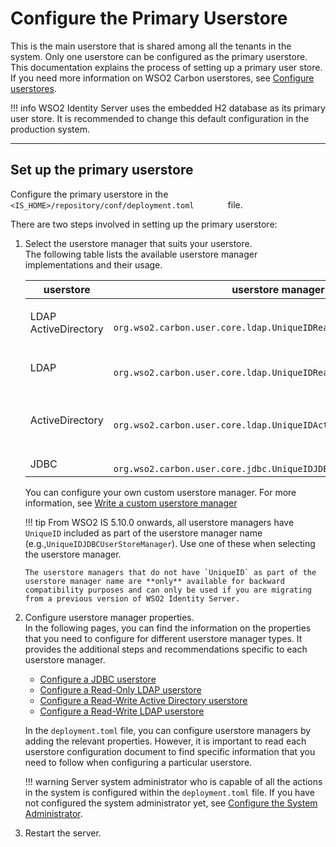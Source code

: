 # Configure the Primary Userstore

This is the main userstore that is shared among all the tenants in the
system. Only one userstore can be configured as the primary userstore.
This documentation explains the process of setting up a primary user
store. If you need more information on WSO2 Carbon userstores, see
[Configure userstores]({{base_path}}/deploy/configure-user-stores).

!!! info 
    WSO2 Identity Server uses the embedded H2 database as its primary user store.
    It is recommended to change this default configuration in the production system.

---

## Set up the primary userstore

Configure the primary userstore in the
`         <IS_HOME>/repository/conf/deployment.toml        ` file.

There are two steps involved in setting up the primary userstore:

1.  Select the userstore manager that suits your userstore.  
    The following table lists the available userstore manager
    implementations and their usage.

    <table>
    <colgroup>
    <col style="width: 10%" />
    <col style="width: 40%" />
    <col style="width: 48%" />
    </colgroup>
    <thead>
    <tr class="header">
    <th>userstore</th>
    <th>userstore manager class</th>
    <th>Description</th>
    </tr>
    </thead>
    <tbody>
    <tr class="odd">
    <td><p>LDAP ActiveDirectory</p></td>
    <td><code>               org.wso2.carbon.user.core.ldap.UniqueIDReadOnlyLDAPUserStoreManager              </code></td>
    <td>Used to do read-only operations for LDAP or ActiveDirectory userstores</td>
    </tr>
    <tr class="even">
    <td>LDAP</td>
    <td><code>               org.wso2.carbon.user.core.ldap.UniqueIDReadWriteLDAPUserStoreManager              </code></td>
    <td>Used for LDAP user stores to do both read and write operations. This is the default primary user store configuration in the <code>deployment.toml</code> file for WSO2 Identity Server.</td>
    </tr>
    <tr class="odd">
    <td>ActiveDirectory</td>
    <td><code>               org.wso2.carbon.user.core.ldap.UniqueIDActiveDirectoryUserStoreManager              </code></td>
    <td>This is used to configure an Active Directory Domain Service (AD DS) or Active Directory Lightweight Directory Service (AD LDS). This can be used only for read/write operations. If you need to use AD as read-only, you must use <code>               org.wso2.carbon.user.core.ldap.UniqueIDReadOnlyLDAPUserStoreManager.              </code></td>
    </tr>
    <tr class="even">
    <td>JDBC</td>
    <td><code>               org.wso2.carbon.user.core.jdbc.UniqueIDJDBCUserStoreManager              </code></td>
    <td>This is used for JDBC userstores.</td>
    </tr>
    </tbody>
    </table>

    You can configure your own custom userstore manager. For more information, see [Write a custom userstore manager]({{base_path}}/references/extend/write-a-custom-user-store-manager)

    !!! tip
        From WSO2 IS 5.10.0 onwards, all userstore managers have `UniqueID` included as part of the userstore manager name (e.g.,`UniqueIDJDBCUserStoreManager`). Use one of these when selecting the userstore manager. 
        
        The userstore managers that do not have `UniqueID` as part of the userstore manager name are **only** available for backward compatibility purposes and can only be used if you are migrating from a previous version of WSO2 Identity Server. 

2.  Configure userstore manager properties.  
    In the following pages, you can find the information on the
    properties that you need to configure for different userstore manager types.
    It provides the additional steps and recommendations specific to
    each userstore manager.  

    -   [Configure a JDBC userstore]({{base_path}}/deploy/configure-a-jdbc-user-store)
    -   [Configure a Read-Only LDAP userstore]({{base_path}}/deploy/configure-a-read-only-ldap-user-store)
    -   [Configure a Read-Write Active Directory userstore]({{base_path}}/deploy/configure-a-read-write-active-directory-user-store)
    -   [Configure a Read-Write LDAP userstore]({{base_path}}/deploy/configure-a-read-write-ldap-user-store)

    In the `deployment.toml` file, you can configure userstore managers by adding the relevant properties.
    However, it is important to read each userstore configuration
    document to find specific information that you need to follow when
    configuring a particular userstore.

    !!! warning
        Server system administrator who is capable of all the actions in the
        system is configured within the `deployment.toml` file. If you have not
        configured the system administrator yet, see [Configure the System Administrator]({{base_path}}/deploy/configure-the-system-administrator).
    

3.  Restart the server.
